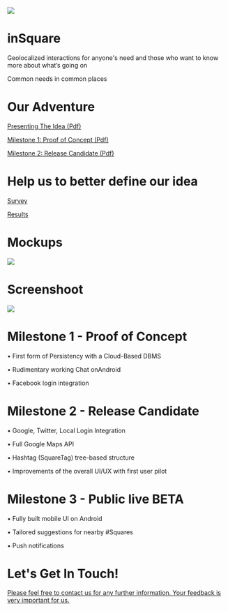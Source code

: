 ![](https://github.com/regini/inSquare/blob/gh-pages/INSQUARE%20LOGO.png)
# inSquare
Geolocalized interactions for anyone's need and those who want to know more about what’s going on

Common needs in common places

# Our Adventure
[Presenting The Idea (Pdf)](https://drive.google.com/open?id=0ByoM6ITfn2ntM1ktMXhTWW5vSFU)

[Milestone 1: Proof of Concept (Pdf)](https://drive.google.com/open?id=0ByoM6ITfn2ntOGNwU21hY0NlOUU)

[Milestone 2: Release Candidate (Pdf)](https://drive.google.com/open?id=0ByoM6ITfn2ntOWxzMS14alQ3MG8)

# Help us to better define our idea
[Survey](https://goo.gl/07GxSS)   

[Results](https://docs.google.com/forms/d/1VNDIqxvEftTTwklxarWzcM6DcCcdv_zyfekmQPCvtGc/viewanalytics)

# Mockups
![](http://regini.github.io/inSquare/mockup.png)


# Screenshoot
![](http://regini.github.io/inSquare/Screanshoot.png)


# Milestone 1 - Proof of Concept
  • First form of Persistency with a Cloud-Based DBMS   
  
  • Rudimentary working Chat onAndroid  
  
  • Facebook login integration  
  
# Milestone 2 - Release Candidate
 • Google, Twitter, Local Login Integration

 • Full Google Maps API
 
 • Hashtag (SquareTag) tree-based structure   
 
 • Improvements of the overall UI/UX with first user pilot  
 
# Milestone 3 - Public live BETA
 • Fully built mobile UI on Android  
 
 • Tailored suggestions for nearby #Squares   
 
 • Push notifications  
    

# Let's Get In Touch!
[Please feel free to contact us for any further information. Your feedback is very important for us.](http://goo.gl/forms/2VcB24833w)
